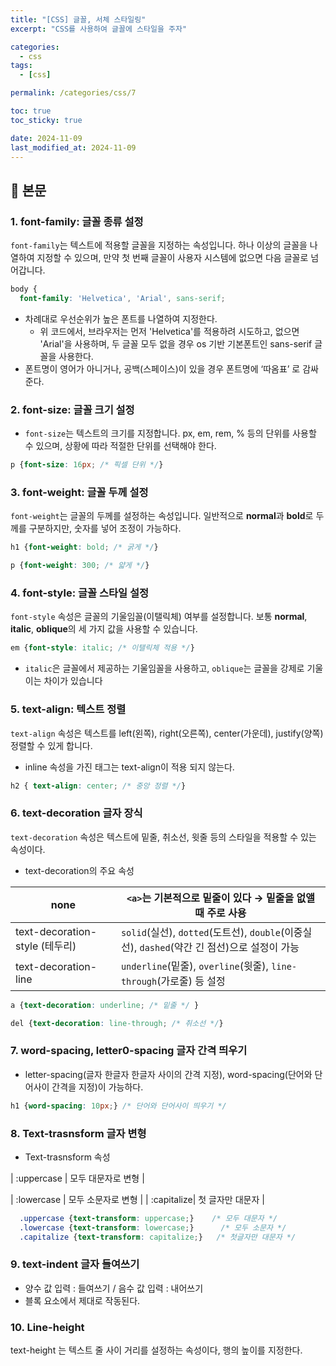 ```yaml
---
title: "[CSS] 글꼴, 서체 스타일링"
excerpt: "CSS를 사용하여 글꼴에 스타일을 주자"

categories:
  - css
tags:
  - [css]

permalink: /categories/css/7

toc: true
toc_sticky: true

date: 2024-11-09
last_modified_at: 2024-11-09
---
```


## 🦥 본문



### 1. **font-family**: 글꼴 종류 설정

`font-family`는 텍스트에 적용할 글꼴을 지정하는 속성입니다. 하나 이상의 글꼴을 나열하여 지정할 수 있으며, 만약 첫 번째 글꼴이 사용자 시스템에 없으면 다음 글꼴로 넘어갑니다. 

```css
body {
  font-family: 'Helvetica', 'Arial', sans-serif;

```

- 차례대로 우선순위가 높은 폰트를 나열하여 지정한다.
    - 위 코드에서, 브라우저는 먼저 'Helvetica'를 적용하려 시도하고, 없으면 'Arial'을 사용하며, 두 글꼴 모두 없을 경우 os 기반 기본폰트인 sans-serif 글꼴을 사용한다.
- 폰트명이 영어가 아니거나, 공백(스페이스)이 있을 경우 폰트명에 ‘따옴표’ 로 감싸준다.





### 2. **font-size**: 글꼴 크기 설정

- `font-size`는 텍스트의 크기를 지정합니다. px, em, rem, % 등의 단위를 사용할 수 있으며, 상황에 따라 적절한 단위를 선택해야 한다.

```css
p {font-size: 16px; /* 픽셀 단위 */}
```





### 3. **font-weight**: 글꼴 두께 설정

`font-weight`는 글꼴의 두께를 설정하는 속성입니다. 일반적으로 **normal**과 **bold**로 두께를 구분하지만, 숫자를 넣어 조정이 가능하다.

```css
h1 {font-weight: bold; /* 굵게 */}

p {font-weight: 300; /* 얇게 */}

```





### 4. **font-style**: 글꼴 스타일 설정

`font-style` 속성은 글꼴의 기울임꼴(이탤릭체) 여부를 설정합니다. 보통 **normal**, **italic**, **oblique**의 세 가지 값을 사용할 수 있습니다.

```css
em {font-style: italic; /* 이탤릭체 적용 */}
```

- `italic`은 글꼴에서 제공하는 기울임꼴을 사용하고, `oblique`는 글꼴을 강제로 기울이는 차이가 있습니다





### 5. **text-align**: 텍스트 정렬

`text-align` 속성은 텍스트를 left(왼쪽),  right(오른쪽), center(가운데), justify(양쪽) 정렬할 수 있게 합니다.

- inline 속성을 가진 태그는 text-align이 적용 되지 않는다.

```css
h2 { text-align: center; /* 중앙 정렬 */}
```





### 6. text-decoration  글자 장식

`text-decoration` 속성은 텍스트에 밑줄, 취소선, 윗줄 등의 스타일을 적용할 수 있는 속성이다. 

- text-decoration의 주요 속성
    
    
| none                    | `<a>`는 기본적으로 밑줄이 있다 → 밑줄을 없앨 때 주로 사용 |
|-------------------------|------------------------------------------------------|
| text-decoration-style (테두리) | `solid`(실선), `dotted`(도트선), `double`(이중실선), `dashed`(약간 긴 점선)으로 설정이 가능 |
| text-decoration-line    | `underline`(밑줄), `overline`(윗줄), `line-through`(가로줄) 등 설정 |



```css
a {text-decoration: underline; /* 밑줄 */ }

del {text-decoration: line-through; /* 취소선 */}
```





### 7. word-spacing, letter0-spacing 글자 간격 띄우기

- letter-spacing(글자 한글자 한글자 사이의 간격 지정), word-spacing(단어와 단어사이 간격을 지정)이 가능하다.

```css
h1 {word-spacing: 10px;} /* 단어와 단어사이 띄우기 */
```





### 8. Text-trasnsform 글자 변형

- Text-trasnsform 속성
    
    
| :uppercase | 모두 대문자로 변형 |

| :lowercase | 모두 소문자로 변형 |
| :capitalize| 첫 글자만 대문자   |


```css
  .uppercase {text-transform: uppercase;}    /* 모두 대문자 */
  .lowercase {text-transform: lowercase;}      /* 모두 소문자 */
  .capitalize {text-transform: capitalize;}   /* 첫글자만 대문자 */ 
```





### 9. text-indent 글자 들여쓰기

- 양수 값 입력 : 들여쓰기 / 음수 값 입력 : 내어쓰기
- 블록 요소에서 제대로 작동된다.





### 10. Line-height

text-height 는 텍스트 줄 사이 거리를 설정하는 속성이다, 행의 높이를 지정한다.